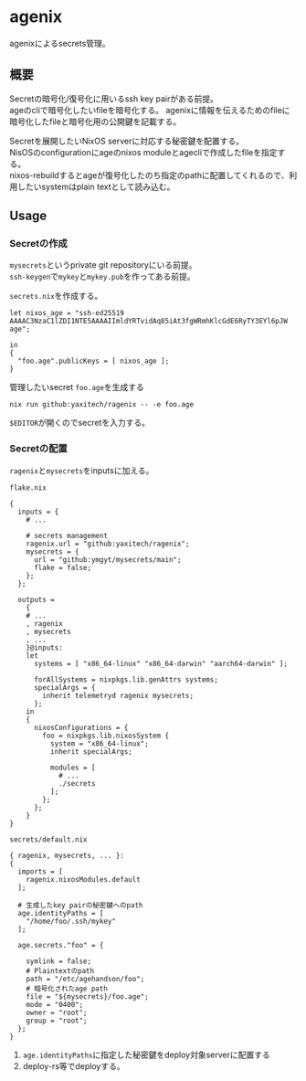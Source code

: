 # agenix

agenixによるsecrets管理。

## 概要

Secretの暗号化/復号化に用いるssh key pairがある前提。  
ageのcliで暗号化したいfileを暗号化する。 
agenixに情報を伝えるためのfileに暗号化したfileと暗号化用の公開鍵を記載する。  

Secretを展開したいNixOS serverに対応する秘密鍵を配置する。  
NisOSのconfigurationにageのnixos moduleとagecliで作成したfileを指定する。  
nixos-rebuildするとageが復号化したのち指定のpathに配置してくれるので、利用したいsystemはplain textとして読み込む。


## Usage

### Secretの作成

`mysecrets`というprivate git repositoryにいる前提。  
`ssh-keygen`で`mykey`と`mykey.pub`を作ってある前提。  

`secrets.nix`を作成する。  

```
let nixos_age = "ssh-ed25519 AAAAC3NzaC1lZDI1NTE5AAAAIImldYRTvidAq85iAt3fgWRmhKlcGdE6RyTY3EYl6pJW age";

in
{
  "foo.age".publicKeys = [ nixos_age ];
} 
```

管理したいsecret `foo.age`を生成する

```
nix run github:yaxitech/ragenix -- -e foo.age  
```

`$EDITOR`が開くのでsecretを入力する。 


### Secretの配置

`ragenix`と`mysecrets`をinputsに加える。

`flake.nix`

```
{
  inputs = {
    # ... 

    # secrets management
    ragenix.url = "github:yaxitech/ragenix";
    mysecrets = {
      url = "github:ymgyt/mysecrets/main";
      flake = false;
    };
  };

  outputs =
    { 
    # ...
    , ragenix
    , mysecrets
    , ...
    }@inputs:
    let
      systems = [ "x86_64-linux" "x86_64-darwin" "aarch64-darwin" ];

      forAllSystems = nixpkgs.lib.genAttrs systems;
      specialArgs = {
        inherit telemetryd ragenix mysecrets;
      };
    in
    {
      nixosConfigurations = {
        foo = nixpkgs.lib.nixosSystem {
          system = "x86_64-linux";
          inherit specialArgs;

          modules = [
            # ...
            ./secrets
          ];
        };
      };
    }
}
```

`secrets/default.nix`

```
{ ragenix, mysecrets, ... }:
{
  imports = [
    ragenix.nixosModules.default
  ];

  # 生成したkey pairの秘密鍵へのpath
  age.identityPaths = [
    "/home/foo/.ssh/mykey"
  ];

  age.secrets."foo" = {

    symlink = false;
    # Plaintextのpath
    path = "/etc/agehandson/foo";
    # 暗号化されたage path
    file = "${mysecrets}/foo.age";
    mode = "0400";
    owner = "root";
    group = "root";
  };
}
```

1. `age.identityPaths`に指定した秘密鍵をdeploy対象serverに配置する
2. deploy-rs等でdeployする。